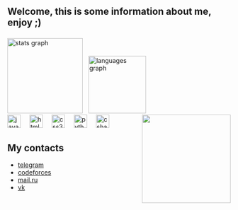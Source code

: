 <h2 align="left">Welcome, this is some information about me, enjoy ;)</h2>

###

<div align="left">
  <img src="https://github-readme-stats.vercel.app/api?username=Tipok3465&hide_title=false&hide_rank=false&show_icons=true&include_all_commits=true&count_private=true&disable_animations=false&theme=dracula&locale=en&hide_border=false" height="170" alt="stats graph"  />
  <img width="5" />
  <img src="https://github-readme-stats.vercel.app/api/top-langs?username=Tipok3465&locale=en&hide_title=false&layout=compact&card_width=320&langs_count=5&theme=dracula&hide_border=false" height="130" alt="languages graph"  />
  <img width="5" />
  <img align="right" height="200" src="https://gifs.obs.ru-moscow-1.hc.sbercloud.ru/eef685eda3e1e5119037df64cba54f2e921f83863fbb2c7391c8e0f34836ca51.gif"  />
</div>

<div align="left">
  <img src="https://cdn.jsdelivr.net/gh/devicons/devicon/icons/javascript/javascript-original.svg" height="30" alt="javascript logo"  />
  <img width="12" />
  <img src="https://cdn.jsdelivr.net/gh/devicons/devicon/icons/html5/html5-original.svg" height="30" alt="html5 logo"  />
  <img width="12" />
  <img src="https://cdn.jsdelivr.net/gh/devicons/devicon/icons/css3/css3-original.svg" height="30" alt="css3 logo"  />
  <img width="12" />
  <img src="https://cdn.jsdelivr.net/gh/devicons/devicon/icons/python/python-original.svg" height="30" alt="python logo"  />
  <img width="12" />
  <img src="https://cdn.jsdelivr.net/gh/devicons/devicon/icons/csharp/csharp-original.svg" height="30" alt="csharp logo"  />
</div>

## My contacts
* [telegram](https://t.me/noname34656)
* [codeforces](https://codeforces.com/profile/fmp_noname_)
* [mail.ru](https://e.mail.ru/cgi-bin/sentmsg?To=danpod1001@mail.ru&from=otvet&afterReload=1)
* [vk](https://vk.com/me.noname)
